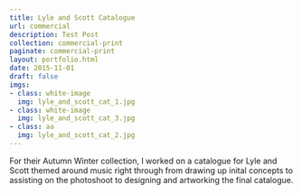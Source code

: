 ```yaml
---
title: Lyle and Scott Catalogue
url: commercial
description: Test Post
collection: commercial-print
paginate: commercial-print
layout: portfolio.html
date: 2015-11-01
draft: false
imgs:
- class: white-image
  img: lyle_and_scott_cat_1.jpg
- class: white-image
  img: lyle_and_scott_cat_3.jpg
- class: aa
  img: lyle_and_scott_cat_2.jpg
---
```

For their Autumn Winter collection, I worked on a catalogue for Lyle and Scott themed around music right through from drawing up inital concepts to assisting on the photoshoot to designing and artworking the final catalogue.

